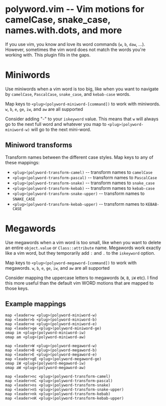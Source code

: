 # polyword.vim -- Vim motions for camelCase, snake_case, names.with.dots, and more

If you use vim, you know and love its word commands (`w`, `b`, `daw`, ...).
However, sometimes the vim word does not match the words you're working with.
This plugin fills in the gaps.

# Miniwords

Use miniwords when a vim word is too big, like when you want to navigate by
`camelCase`, `PascalCase`, `snake_case`, and `kebab-case` words.

Map keys to `<plug>(polyword-miniword-[command])` to work with miniwords.
`w`, `b`, `e`, `ge`, `iw`, and `aw` are all supported

Consider adding "-" to your `iskeyword` value.  This means that `w` will always
go to the next full word and whatever you map to  `<plug>(polyword-miniword-w)`
will go to the next mini-word.

## Miniword transforms

Transform names between the different case styles.  Map keys to any of these
mappings:

 - `<plug>(polyword-transform-camel)` -- transform names to `camelCase`
 - `<plug>(polyword-transform-pascal)` -- transform names to `PascalCase`
 - `<plug>(polyword-transform-snake)` -- transform names to `snake_case`
 - `<plug>(polyword-transform-kebab)` -- transform names to `kebab-case`
 - `<plug>(polyword-transform-snake-upper)` -- transform names to `SNAKE_CASE`
 - `<plug>(polyword-transform-kebab-upper)` -- transform names to `KEBAB-CASE`

# Megawords

Use megawords when a vim word is too small, like when you want to delete an
entire `object.value` or `Class::attribute` name.  Megawords work exactly
like a vim word, but they temporarily add `:` and `.` to the `iskeyword`
option.

Map keys to `<plug>(polyword-megaword-[command])` to work with megawords.
`w`, `b`, `e`, `ge`, `iw`, and `aw` are all supported

Consider mapping the uppercase letters to megawords (`W`, `B`, `iW` etc).  I
find this more useful than the default vim WORD motions that are mapped to
those keys.

## Example mappings

```
map <leader>w <plug>(polyword-miniword-w)
map <leader>b <plug>(polyword-miniword-b)
map <leader>e <plug>(polyword-miniword-e)
map <leader>ge <plug>(polyword-miniword-ge)
omap im <plug>(polyword-miniword-iw)
omap am <plug>(polyword-miniword-aw)

map <leader>W <plug>(polyword-megaword-w)
map <leader>B <plug>(polyword-megaword-b)
map <leader>E <plug>(polyword-megaword-e)
map <leader>gE <plug>(polyword-megaword-ge)
omap iW <plug>(polyword-megaword-iw)
omap aW <plug>(polyword-megaword-aw)

map <leader>nc <plug>(polyword-transform-camel)
map <leader>nC <plug>(polyword-transform-pascal)
map <leader>ns <plug>(polyword-transform-snake)
map <leader>nS <plug>(polyword-transform-snake-upper)
map <leader>nk <plug>(polyword-transform-kebab)
map <leader>nK <plug>(polyword-transform-kebab-upper)
```
